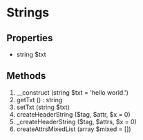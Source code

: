 # Strings

## Properties
<ul>
    <li>string $txt</li>
</ul>

## Methods
<ol>
    <li>__construct (string $txt = 'hello world.')</li>
    <li>getTxt () : string</li>
    <li>setTxt (string $txt)</li>
    <li>createHeaderString ($tag, $attr, $x = 0)</li>
    <li>_createHeaderString ($tag, $attrs, $x = 0)</li>
    <li>createAttrsMixedList (array $mixed = [])</li>
</ol>